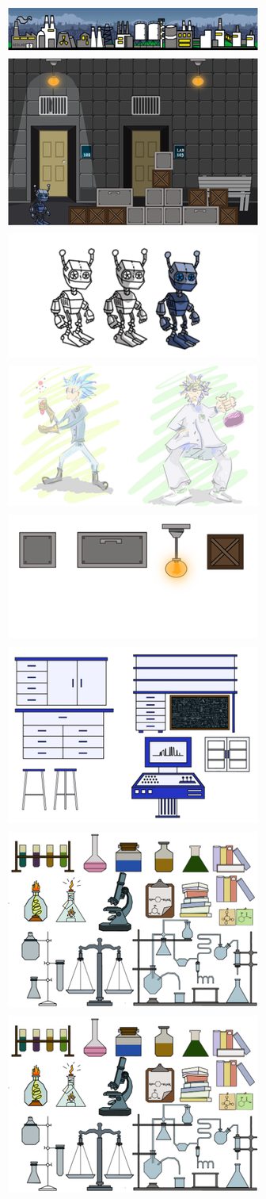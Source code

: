 ![](https://github.com/bymsa17/EMAX/blob/master/ConceptArt/concept_environment_01.png)

![](https://github.com/bymsa17/EMAX/blob/master/ConceptArt/concept_environment_02.png)

![](https://github.com/bymsa17/EMAX/blob/master/ConceptArt/concept_character_01.png)

![](https://github.com/bymsa17/EMAX/blob/master/ConceptArt/concept_charater_02.png)

![](https://github.com/bymsa17/EMAX/blob/master/ConceptArt/concept_props_01.png)

![](https://github.com/bymsa17/EMAX/blob/master/ConceptArt/concept_props_02.png)

![](https://github.com/bymsa17/EMAX/blob/master/ConceptArt/concept_props_03.png)

![](https://github.com/bymsa17/EMAX/blob/master/ConceptArt/concept_props_04.png)
